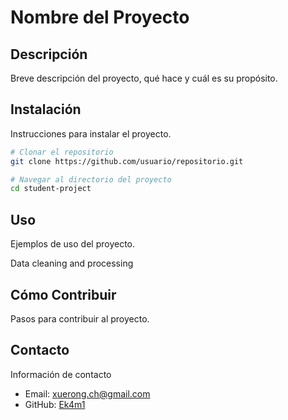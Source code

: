 # Nombre del Proyecto

## Descripción
Breve descripción del proyecto, qué hace y cuál es su propósito.

## Instalación
Instrucciones para instalar el proyecto.

```sh
# Clonar el repositorio
git clone https://github.com/usuario/repositorio.git

# Navegar al directorio del proyecto
cd student-project


```

## Uso
Ejemplos de uso del proyecto.

Data cleaning and processing

## Cómo Contribuir
Pasos para contribuir al proyecto.



## Contacto
Información de contacto
- Email: xuerong.ch@gmail.com
- GitHub: [Ek4m1](https://github.com/Ek4m1)
